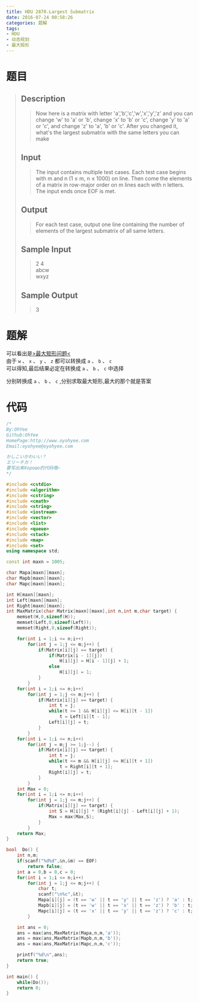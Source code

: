 ```yaml
---
title: HDU 2870.Largest Submatrix
date: 2016-07-24 00:58:26
categories: 题解
tags:
- HDU
- 动态规划
- 最大矩形
---
```

# 题目
> 
> ## Description  
>> Now here is a matrix with letter 'a','b','c','w','x','y','z' and you can change 'w' to 'a' or 'b', change 'x' to 'b' or 'c', change 'y' to 'a' or 'c', and change 'z' to 'a', 'b' or 'c'. After you changed it, what's the largest submatrix with the same letters you can make   
>>    
>> <!--more-->  
> 
> ## Input  
>> The input contains multiple test cases. Each test case begins with m and n (1 ≤ m, n ≤ 1000) on line. Then come the elements of a matrix in row-major order on m lines each with n letters. The input ends once EOF is met.  
>>    
> 
> ## Output  
>> For each test case, output one line containing the number of elements of the largest submatrix of all same letters.  
>>    
> 
> ## Sample Input  
>> 2 4  
>> abcw  
>> wxyz   
>>    
> 
> ## Sample Output  
>> 3   
>>    

# 题解

可以看出是[>最大矩形问题<](/post/Algorithm/Max_Rectangle.html)   
由于 `w` 、 `x` 、 `y` 、 `z` 都可以转换成 `a` 、 `b` 、 `c`  
可以得知,最后结果必定在转换成 `a` 、 `b` 、 `c` 中选择  

分别转换成 `a` 、 `b` 、 `c` ,分别求取最大矩形,最大的那个就是答案

# 代码
```cpp Largest Submatrix https://github.com/OhYee/sourcecode/tree/master/ACM 代码备份
/*
By:OhYee
Github:OhYee
HomePage:http://www.oyohyee.com
Email:oyohyee@oyohyee.com

かしこいかわいい？
エリーチカ！
要写出来Хорошо的代码哦~
*/

#include <cstdio>
#include <algorithm>
#include <cstring>
#include <cmath>
#include <string>
#include <iostream>
#include <vector>
#include <list>
#include <queue>
#include <stack>
#include <map>
#include <set>
using namespace std;

const int maxn = 1005;

char Mapa[maxn][maxn];
char Mapb[maxn][maxn];
char Mapc[maxn][maxn];

int H[maxn][maxn];
int Left[maxn][maxn];
int Right[maxn][maxn];
int MaxMatrix(char Matrix[maxn][maxn],int n,int m,char target) {
    memset(H,0,sizeof(H));
    memset(Left,0,sizeof(Left));
    memset(Right,0,sizeof(Right));

    for(int i = 1;i <= n;i++)
        for(int j = 1;j <= m;j++) {
            if(Matrix[i][j] == target) {
                if(Matrix[i - 1][j])
                    H[i][j] = H[i - 1][j] + 1;
                else
                    H[i][j] = 1;
            }
        }
    for(int i = 1;i <= n;i++)
        for(int j = 1;j <= m;j++) {
            if(Matrix[i][j] == target) {
                int t = j;
                while(t >= 1 && H[i][j] <= H[i][t - 1])
                    t = Left[i][t - 1];
                Left[i][j] = t;
            }
        }
    for(int i = 1;i <= n;i++)
        for(int j = m;j >= 1;j--) {
            if(Matrix[i][j] == target) {
                int t = j;
                while(t <= m && H[i][j] <= H[i][t + 1])
                    t = Right[i][t + 1];
                Right[i][j] = t;
            }
        }
    int Max = 0;
    for(int i = 1;i <= n;i++)
        for(int j = 1;j <= m;j++) {
            if(Matrix[i][j] == target) {
                int S = H[i][j] * (Right[i][j] - Left[i][j] + 1);
                Max = max(Max,S);
            }
        }
    return Max;
}

bool  Do() {
    int n,m;
    if(scanf("%d%d",&n,&m) == EOF)
        return false;
    int a = 0,b = 0,c = 0;
    for(int i = 1;i <= n;i++)
        for(int j = 1;j <= m;j++) {
            char t;
            scanf("\n%c",&t);
            Mapa[i][j] = (t == 'w' || t == 'y' || t == 'z') ? 'a' : t;
            Mapb[i][j] = (t == 'w' || t == 'x' || t == 'z') ? 'b' : t;
            Mapc[i][j] = (t == 'x' || t == 'y' || t == 'z') ? 'c' : t;
        }

    int ans = 0;
    ans = max(ans,MaxMatrix(Mapa,n,m,'a'));
    ans = max(ans,MaxMatrix(Mapb,n,m,'b'));
    ans = max(ans,MaxMatrix(Mapc,n,m,'c'));

    printf("%d\n",ans);
    return true;
}

int main() {
    while(Do());
    return 0;
}

```